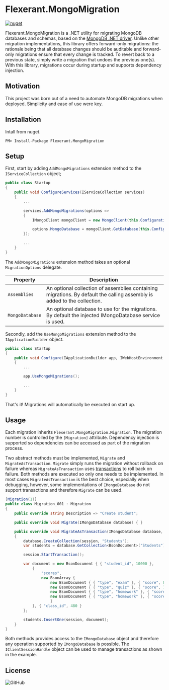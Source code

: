 # Flexerant.MongoMigration

[![nuget](https://img.shields.io/nuget/v/Flexerant.MongoMigration?label=nuget)](https://www.nuget.org/packages/Flexerant.MongoMigration/)

Flexerant.MongoMigration is a .NET utility for migrating MongoDB databases and schemas, based on the [MongoDB .NET driver](https://mongodb.github.io/mongo-csharp-driver/). Unlike other migration implementations, this library offers forward-only migrations: the rationale being that all database changes should be auditable and forward-only migrations ensure that every change is tracked. To revert back to a previous state, simply write a migration that undoes the previous one(s). With this library, migrations occur during startup and supports dependency injection.

## Motivation

This project was born out of a need to automate MongoDB migrations when deployed. Simplicity and ease of use were key.

## Installation

Intall from nuget.

`PM> Install-Package Flexerant.MongoMigration`

## Setup

First, start by adding `AddMongoMigrations` extension method to the `IServiceCollection` object;

```csharp
public class Startup
{
    public void ConfigureServices(IServiceCollection services)
    {
        ...

        services.AddMongoMigrations(options =>
        {
            IMongoClient mongoClient = new MongoClient(this.Configuration["MongoDB:ConnectionString"]);

            options.MongoDatabase = mongoClient.GetDatabase(this.Configuration["MongoDB:Database"]);
        });

        ...
    }
}

```
The `AddMongoMigrations` extension method takes an optional `MigrationOptions` delegate. 

| Property          | Description |
| -------------     | ------------- |
| `Assemblies`      | An optional collection of assemblies containing migrations. By default the calling assembly is added to the collection. |
| `MongoDatabase`   | An optional database to use for the migrations. By default the injected IMongoDatabase service is used. |

Secondly, add the `UseMongoMigrations` extension method to the `IApplicationBuilder` object.

```csharp
public class Startup
{
    public void Configure(IApplicationBuilder app, IWebHostEnvironment env)
    {
        ...

        app.UseMongoMigrations();

        ...
    }
}

```

That's it! Migrations will automatically be executed on start up.

## Usage

Each migration inherits `Flexerant.MongoMigration.Migration`. The migration number is controlled by the `[Migration]` attribute. Dependency injection is supported so dependencies can be accessed as part of the migration process.

Two abstract methods must be implemented, `Migrate` and `MigrateAsTransaction`. `Migrate` simply runs the migration without rollback on failure whereas `MigrateAsTransaction` uses [transactions](https://docs.mongodb.com/manual/core/transactions/) to roll back on failure. Both methods are executed so only one needs to be implemented. In most cases `MigrateAsTransaction` is the best choice, especially when debugging, however, some implementations of `IMongoDatabase` do not support transactions and therefore `Migrate` can be used.

```csharp
[Migration(1)]
public class Migration_001 : Migration
{
    public override string Description => "Create student";

    public override void Migrate(IMongoDatabase database) { }

    public override void MigrateAsTransaction(IMongoDatabase database, IClientSessionHandle session)
    {
        database.CreateCollection(session, "Students");
        var students = database.GetCollection<BsonDocument>("Students");

        session.StartTransaction();

        var document = new BsonDocument { { "student_id", 10000 },
            {
                "scores",
                new BsonArray {
                    new BsonDocument { { "type", "exam" }, { "score", 88.12334193287023 } },
                    new BsonDocument { { "type", "quiz" }, { "score", 74.92381029342834 } },
                    new BsonDocument { { "type", "homework" }, { "score", 89.97929384290324 } },
                    new BsonDocument { { "type", "homework" }, { "score", 82.12931030513218 } }
                    }
            }, { "class_id", 480 }
        };

        students.InsertOne(session, document);
    }
}
```

Both methods provides access to the `IMongoDatabase` object and therefore any operation supported by `IMongoDatabase` is possible. The `IClientSessionHandle` object can be used to manage transactions as shown in the example.

## License

![GitHub](https://img.shields.io/github/license/flexerant/MongoMigration)